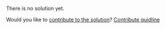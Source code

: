 
There is no solution yet.

Would you like to [contribute to the solution](https://github.com/BFEdev/BFE.dev-solutions/blob/main/quiz/const_en.md)? [Contribute guidline](https://github.com/BFEdev/BFE.dev-solutions#how-to-contribute)
